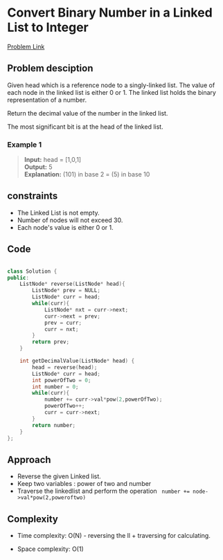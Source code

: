 # Convert Binary Number in a Linked List to Integer
[Problem Link](https://leetcode.com/problems/convert-binary-number-in-a-linked-list-to-integer/)

## Problem desciption 
Given head which is a reference node to a singly-linked list. The value of each node in the linked list is either 0 or 1. The linked list holds the binary representation of a number.

Return the decimal value of the number in the linked list.

The most significant bit is at the head of the linked list.

### Example 1
> **Input:** head = [1,0,1]<br>
> **Output:** 5<br>
> **Explanation:** (101) in base 2 = (5) in base 10
> <br>

## constraints
* The Linked List is not empty.
* Number of nodes will not exceed 30.
* Each node's value is either 0 or 1.


## Code
```cpp

class Solution {
public:
    ListNode* reverse(ListNode* head){
        ListNode* prev = NULL;
        ListNode* curr = head;
        while(curr){
            ListNode* nxt = curr->next;
            curr->next = prev;
            prev = curr;
            curr = nxt;
        }
        return prev;
    }

    int getDecimalValue(ListNode* head) {
        head = reverse(head);
        ListNode* curr = head;
        int powerOfTwo = 0;
        int number = 0;
        while(curr){
            number += curr->val*pow(2,powerOfTwo);
            powerOfTwo++;
            curr = curr->next;
        }
        return number;
    }
};

```


## Approach
* Reverse the given Linked list.
* Keep two variables : power of two and number 
* Traverse the linkedlist and perform the operation ``` number += node->val*pow(2,poweroftwo)```


## Complexity
- Time complexity: O(N) - reversing the ll + traversing for calculating.


- Space complexity: O(1)
